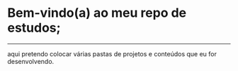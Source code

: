 # Bem-vindo(a) ao meu repo de estudos;
<hr>


aqui pretendo colocar várias pastas de projetos e conteúdos que eu for desenvolvendo.
